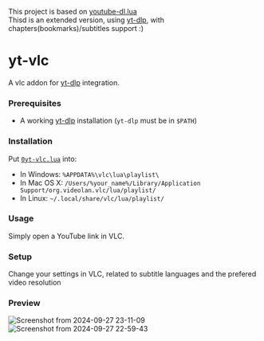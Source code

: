 This project is based on <a href="https://github.com/mjasny/vlc-youtubeDL">youtube-dl.lua</a><br>
Thisd is an extended version, using [yt-dlp](https://github.com/yt-dlp/yt-dlp), with chapters(bookmarks)/subtitles support :)<br>

# yt-vlc
A vlc addon for [yt-dlp](https://github.com/yt-dlp/yt-dlp) integration.

### Prerequisites
- A working [yt-dlp](https://github.com/yt-dlp/yt-dlp) installation (`yt-dlp` must be in `$PATH`)

### Installation
Put [`0yt-vlc.lua`](https://github.com/donisos1146/yt-vlc/blob/main/0yt-dlp.lua) into:
- In Windows: `%APPDATA%\vlc\lua\playlist\`
- In Mac OS X: `/Users/%your_name%/Library/Application Support/org.videolan.vlc/lua/playlist/`
- In Linux: `~/.local/share/vlc/lua/playlist/`

### Usage
Simply open a YouTube link in VLC.

### Setup
Change your settings in VLC, related to subtitle languages and the prefered video resolution

### Preview
![Screenshot from 2024-09-27 23-11-09](https://github.com/user-attachments/assets/891c5e4c-a7e9-41f7-a8dc-85844b13b7b0)
![Screenshot from 2024-09-27 22-59-43](https://github.com/user-attachments/assets/e7112c61-e891-4e82-9874-52745eb3f6fa)
